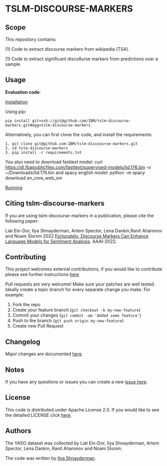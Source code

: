 # TSLM-DISCOURSE-MARKERS

<!-- Not always needed, but a scope helps the user understand in a short sentance like below, why this repo exists -->
## Scope

This repository contains:

 (1) Code to extract discourse markers from wikipedia (TSA).

 (1) Code to extract significant discoßurse markers from predictions over a sample

## Usage

**Evaluation code**: 

<ins>Installation</ins>

Using pip:
```
pip install git+ssh://git@github.com/IBM/tslm-discourse-markers.git#egg=tslm-discourse-markers
```

Alternatively, you can first clone the code, and install the requirements: 

```commandline
1. git clone git@github.com:IBM/tslm-discousrse-markers.git
2. cd tslm-discourse-markers
3. pip install -r requirements.txt
```
You also need to download fasttext model:
curl https://dl.fbaipublicfiles.com/fasttext/supervised-models/lid.176.bin -o ~/Downloads/lid.176.bin
and spacy english model:
python -m spacy download en_core_web_sm

<ins>Running</ins>

## Citing tslm-discourse-markers

If you are using tslm-discourse-markers in a publication, please cite the following paper:

Liat Ein-Dor, Ilya Shnayderman, Artem Spector, Lena Dankin,Ranit Aharonov and Noam Slonim 2022
[Fortunately, Discourse Markers Can Enhance Language Models for Sentiment Analysis](https://arxiv.org/abs/2201.02026). AAAI-2022.  

## Contributing

This project welcomes external contributions, if you would like to contribute please see further instructions [here](CONTRIBUTING.md)

Pull requests are very welcome! Make sure your patches are well tested.
Ideally create a topic branch for every separate change you make. For
example:

1. Fork the repo
2. Create your feature branch (`git checkout -b my-new-feature`)
3. Commit your changes (`git commit -am 'Added some feature'`)
4. Push to the branch (`git push origin my-new-feature`)
5. Create new Pull Request

## Changelog

<!-- A Changelog allows you to track major changes and things that happen, https://github.com/github-changelog-generator/github-changelog-generator can help automate the process -->
Major changes are documented [here](CHANGELOG.md).

<!-- The following are OPTIONAL, but strongly suggested to have in your repository. 
* [dco.yml](.github/dco.yml) - This enables DCO bot for you, please take a look https://github.com/probot/dco for more details.
* [travis.yml](.travis.yml) - This is a example `.travis.yml`, please take a look https://docs.travis-ci.com/user/tutorial/ for more details.
-->

<!-- A notes section is useful for anything that isn't covered in the Usage or Scope. Like what we have below. -->
## Notes

<!--
**NOTE: This repository has been configured with the [DCO bot](https://github.com/probot/dco).
When you set up a new repository that uses the Apache license, you should
use the DCO to manage contributions. The DCO bot will help enforce that.
Please contact one of the IBM GH Org stewards.**
-->

If you have any questions or issues you can create a new [issue here][issues].

## License

This code is distributed under Apache License 2.0. If you would like to see the detailed LICENSE click [here](LICENSE).

## Authors

The YASO dataset was collected by Liat Ein-Dor, Ilya Shnayderman, Artem Spector, Lena Dankin, Ranit Aharonov and Noam Slonim.

The code was written by [Ilya Shnayderman](https://github.com/ilyashnil).

[issues]: https://github.com/IBM/tslm-discouse-markers/issues/new
